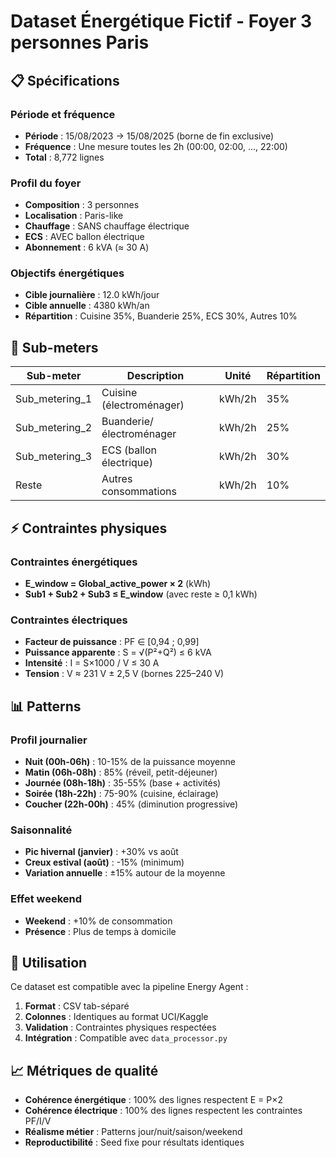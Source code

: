 # Dataset Énergétique Fictif - Foyer 3 personnes Paris

## 📋 Spécifications

### Période et fréquence
- **Période** : 15/08/2023 → 15/08/2025 (borne de fin exclusive)
- **Fréquence** : Une mesure toutes les 2h (00:00, 02:00, ..., 22:00)
- **Total** : 8,772 lignes

### Profil du foyer
- **Composition** : 3 personnes
- **Localisation** : Paris-like
- **Chauffage** : SANS chauffage électrique
- **ECS** : AVEC ballon électrique
- **Abonnement** : 6 kVA (≈ 30 A)

### Objectifs énergétiques
- **Cible journalière** : 12.0 kWh/jour
- **Cible annuelle** : 4380 kWh/an
- **Répartition** : Cuisine 35%, Buanderie 25%, ECS 30%, Autres 10%

## 🔌 Sub-meters

| Sub-meter | Description | Unité | Répartition |
|-----------|-------------|-------|-------------|
| Sub_metering_1 | Cuisine (électroménager) | kWh/2h | 35% |
| Sub_metering_2 | Buanderie/électroménager | kWh/2h | 25% |
| Sub_metering_3 | ECS (ballon électrique) | kWh/2h | 30% |
| Reste | Autres consommations | kWh/2h | 10% |

## ⚡ Contraintes physiques

### Contraintes énergétiques
- **E_window = Global_active_power × 2** (kWh)
- **Sub1 + Sub2 + Sub3 ≤ E_window** (avec reste ≥ 0,1 kWh)

### Contraintes électriques
- **Facteur de puissance** : PF ∈ [0,94 ; 0,99]
- **Puissance apparente** : S = √(P²+Q²) ≤ 6 kVA
- **Intensité** : I = S×1000 / V ≤ 30 A
- **Tension** : V ≈ 231 V ± 2,5 V (bornes 225–240 V)

## 📊 Patterns

### Profil journalier
- **Nuit (00h-06h)** : 10-15% de la puissance moyenne
- **Matin (06h-08h)** : 85% (réveil, petit-déjeuner)
- **Journée (08h-18h)** : 35-55% (base + activités)
- **Soirée (18h-22h)** : 75-90% (cuisine, éclairage)
- **Coucher (22h-00h)** : 45% (diminution progressive)

### Saisonnalité
- **Pic hivernal (janvier)** : +30% vs août
- **Creux estival (août)** : -15% (minimum)
- **Variation annuelle** : ±15% autour de la moyenne

### Effet weekend
- **Weekend** : +10% de consommation
- **Présence** : Plus de temps à domicile

## 🎯 Utilisation

Ce dataset est compatible avec la pipeline Energy Agent :
1. **Format** : CSV tab-séparé
2. **Colonnes** : Identiques au format UCI/Kaggle
3. **Validation** : Contraintes physiques respectées
4. **Intégration** : Compatible avec `data_processor.py`

## 📈 Métriques de qualité

- **Cohérence énergétique** : 100% des lignes respectent E = P×2
- **Cohérence électrique** : 100% des lignes respectent les contraintes PF/I/V
- **Réalisme métier** : Patterns jour/nuit/saison/weekend
- **Reproductibilité** : Seed fixe pour résultats identiques
